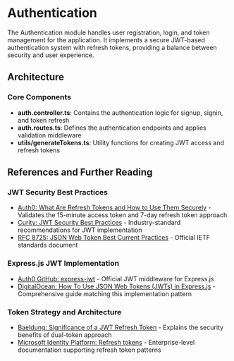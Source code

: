 # Authentication

The Authentication module handles user registration, login, and token management for the application. It implements a secure JWT-based authentication system with refresh tokens, providing a balance between security and user experience.

## Architecture

### Core Components

- **auth.controller.ts**: Contains the authentication logic for signup, signin, and token refresh
- **auth.routes.ts**: Defines the authentication endpoints and applies validation middleware
- **utils/generateTokens.ts**: Utility functions for creating JWT access and refresh tokens

## References and Further Reading

### JWT Security Best Practices
- [Auth0: What Are Refresh Tokens and How to Use Them Securely](https://auth0.com/blog/refresh-tokens-what-are-they-and-when-to-use-them/) - Validates the 15-minute access token and 7-day refresh token approach
- [Curity: JWT Security Best Practices](https://curity.io/resources/learn/jwt-best-practices/) - Industry-standard recommendations for JWT implementation
- [RFC 8725: JSON Web Token Best Current Practices](https://datatracker.ietf.org/doc/html/rfc8725) - Official IETF standards document


### Express.js JWT Implementation
- [Auth0 GitHub: express-jwt](https://github.com/auth0/express-jwt) - Official JWT middleware for Express.js
- [DigitalOcean: How To Use JSON Web Tokens (JWTs) in Express.js](https://www.digitalocean.com/community/tutorials/nodejs-jwt-expressjs) - Comprehensive guide matching this implementation pattern


### Token Strategy and Architecture
- [Baeldung: Significance of a JWT Refresh Token](https://www.baeldung.com/cs/json-web-token-refresh-token) - Explains the security benefits of dual-token approach
- [Microsoft Identity Platform: Refresh tokens](https://learn.microsoft.com/en-us/entra/identity-platform/refresh-tokens) - Enterprise-level documentation supporting refresh token patterns
